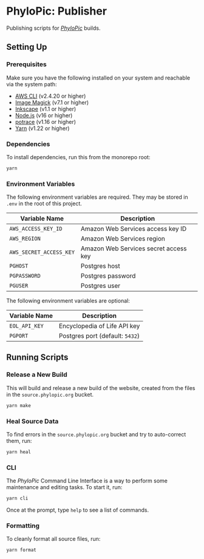 # PhyloPic: Publisher

Publishing scripts for _[PhyloPic](https://www.phylopic.org)_ builds.

## Setting Up

### Prerequisites

Make sure you have the following installed on your system and reachable via the system path:

-   [AWS CLI](https://aws.amazon.com/cli/) (v2.4.20 or higher)
-   [Image Magick](https://imagemagick.org/script/download.php) (v7.1 or higher)
-   [Inkscape](https://inkscape.org/release/inkscape-1.1.2/) (v1.1 or higher)
-   [Node.js](https://nodejs.org/en/download/) (v16 or higher)
-   [potrace](http://potrace.sourceforge.net/#downloading) (v1.16 or higher)
-   [Yarn](https://classic.yarnpkg.com/lang/en/docs/install) (v1.22 or higher)

### Dependencies

To install dependencies, run this from the monorepo root:

```sh
yarn
```

### Environment Variables

The following environment variables are required. They may be stored in `.env` in the root of this project.

| Variable Name           | Description                           |
| ----------------------- | ------------------------------------- |
| `AWS_ACCESS_KEY_ID`     | Amazon Web Services access key ID     |
| `AWS_REGION`            | Amazon Web Services region            |
| `AWS_SECRET_ACCESS_KEY` | Amazon Web Services secret access key |
| `PGHOST`                | Postgres host                         |
| `PGPASSWORD`            | Postgres password                     |
| `PGUSER`                | Postgres user                         |

The following environment variables are optional:

| Variable Name | Description                     |
| ------------- | ------------------------------- |
| `EOL_API_KEY` | Encyclopedia of Life API key    |
| `PGPORT`      | Postgres port (default: `5432`) |

## Running Scripts

### Release a New Build

This will build and release a new build of the website, created from the files in the `source.phylopic.org` bucket.

```sh
yarn make
```

### Heal Source Data

To find errors in the `source.phylopic.org` bucket and try to auto-correct them, run:

```sh
yarn heal
```

### CLI

The _PhyloPic_ Command Line Interface is a way to perform some maintenance and editing tasks. To start it, run:

```sh
yarn cli
```

Once at the prompt, type `help` to see a list of commands.

### Formatting

To cleanly format all source files, run:

```sh
yarn format
```
